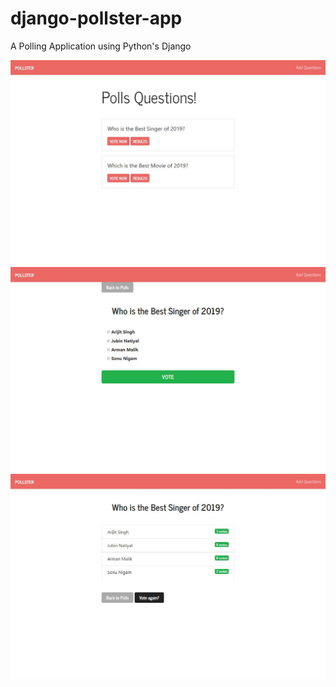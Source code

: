 # django-pollster-app
A Polling Application using Python's Django

![Poll Application](https://github.com/MayankValechha/django-pollster-app/blob/master/img/1st%20Image.JPG)
![Poll Application](https://github.com/MayankValechha/django-pollster-app/blob/master/img/2nd%20Image.JPG)
![Poll Application](https://github.com/MayankValechha/django-pollster-app/blob/master/img/3rd%20Image.JPG)


